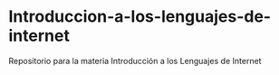 # Introduccion-a-los-lenguajes-de-internet
Repositorio para la materia Introducción a los Lenguajes de Internet
